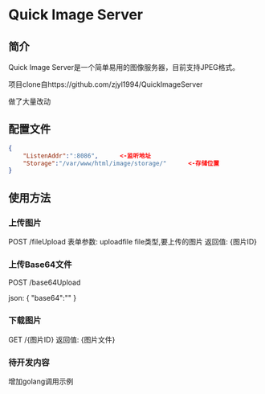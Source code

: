 # Quick Image Server

## 简介
Quick Image Server是一个简单易用的图像服务器，目前支持JPEG格式。


项目clone自https://github.com/zjyl1994/QuickImageServer

做了大量改动

## 配置文件

```JSON
{
	"ListenAddr":":8086",      <-监听地址
	"Storage":"/var/www/html/image/storage/"      <-存储位置
}
```

## 使用方法
### 上传图片
POST /fileUpload
表单参数:
uploadfile file类型,要上传的图片
返回值:
{图片ID}

### 上传Base64文件

POST /base64Upload

json:
{
"base64":""
}


### 下载图片
GET /{图片ID}
返回值:
{图片文件}


### 待开发内容


增加golang调用示例
